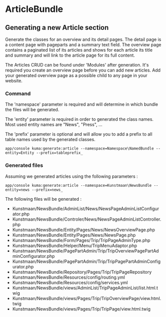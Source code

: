 # ArticleBundle

## Generating a new Article section

Generate the classes for an overview and its detail pages. The detail page is a content page with pageparts and a summary text field. The overview page contains a paginated list of its articles and shows for each article its title and summary and will link to the article page for its full content.

The Articles CRUD can be found under 'Modules' after generation. It's required you create an overview page before you can add new articles. Add your generated overview page as a possible child to any page in your website.

### Command

The 'namespace' parameter is required and will determine in which bundle the files will be generated.

The 'entity' parameter is required in order to generated the class names. Most used entity names are "News", "Press", ...

The 'prefix' parameter is optional and will allow you to add a prefix to all table names used by the generated classes.

```
app/console kuma:generate:article --namespace=Namespace\NamedBundle --entity=Entity --prefix=tableprefix_
```

### Generated files

Assuming we generated articles using the following parameters :

```
app/console kuma:generate:article --namespace=Kunstmaan\NewsBundle --entity=news --prefix=news_
```

The following files will be generated :

* Kunstmaan/NewsBundle/AdminList/News/NewsPageAdminListConfigurator.php
* Kunstmaan/NewsBundle/Controler/News/NewsPageAdminListController.php
* Kunstmaan/NewsBundle/Entity/Pages/News/NewsOverviewPage.php
* Kunstmaan/NewsBundle/Entity/Pages/News/NewsPage.php
* Kunstmaan/NewsBundle/Form/Pages/Trip/TripPageAdminType.php
* Kunstmaan/NewsBundle/Helper/Menu/TripMenuAdaptor.php
* Kunstmaan/NewsBundle/PagePartAdmin/Trip/TripOverviewPagePartAdminConfigurator.php
* Kunstmaan/NewsBundle/PagePartAdmin/Trip/TripPagePartAdminConfigurator.php
* Kunstmaan/NewsBundle/Repository/Pages/Trip/TripPageRepository
* Kunstmaan/NewsBundle/Resources/config/routing.yml
* Kunstmaan/NewsBundle/Resources/config/services.yml
* Kunstmaan/NewsBundle/views/AdminList/TripPageAdminList/list.html.twig
* Kunstmaan/NewsBundle/views/Pages/Trip/TripOverviewPage/view.html.twig
* Kunstmaan/NewsBundle/views/Pages/Trip/TripPage/view.html.twig